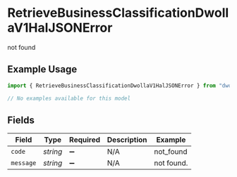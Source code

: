 # RetrieveBusinessClassificationDwollaV1HalJSONError

not found

## Example Usage

```typescript
import { RetrieveBusinessClassificationDwollaV1HalJSONError } from "dwolla-typescript/models/errors";

// No examples available for this model
```

## Fields

| Field              | Type               | Required           | Description        | Example            |
| ------------------ | ------------------ | ------------------ | ------------------ | ------------------ |
| `code`             | *string*           | :heavy_minus_sign: | N/A                | not_found          |
| `message`          | *string*           | :heavy_minus_sign: | N/A                | not found.         |